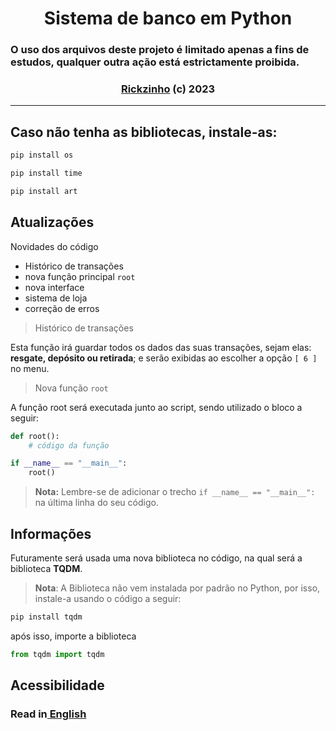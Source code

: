 <div align="center">
    <h1>Sistema de banco em Python</h1>
</div>

### O uso dos arquivos deste projeto é limitado apenas a fins de estudos, qualquer outra ação está estrictamente proibida.

<div align="center">
    <h3><a href="https://github.com/Rickzinho3">Rickzinho</a> (c) 2023</h3>
</div>
<hr/>

## Caso não tenha as bibliotecas, instale-as:
```bash
pip install os
```
```bash
pip install time
```
```bash
pip install art
```


## **Atualizações**
Novidades do código 
- Histórico de transações
- nova função principal `root`
- nova interface
- sistema de loja
- correção de erros

> Histórico de transações

Esta função irá guardar todos os dados das suas transações, sejam elas: **resgate, depósito ou retirada**; e serão exibidas ao escolher a opção `[ 6 ]` no menu.

> Nova função `root`

A função root será executada junto ao script, sendo utilizado o bloco a seguir:
```Python
def root():
    # código da função

if __name__ == "__main__":
    root()
```
> **Nota:** Lembre-se de adicionar o trecho `if __name__ == "__main__":` na última linha do seu código.

## **Informações**
Futuramente será usada uma nova biblioteca no código, na qual será a biblioteca **TQDM**.
> **Nota**: A Biblioteca não vem instalada por padrão no Python, por isso, instale-a usando o código a seguir:

```bash
pip install tqdm
```

após isso, importe a biblioteca
```Python
from tqdm import tqdm
```

## Acessibilidade

<h3>Read in<a href="https://github.com/Rickzinho3/Sistema-de-banco/blob/main/README-english.md"> English</a></h3>
